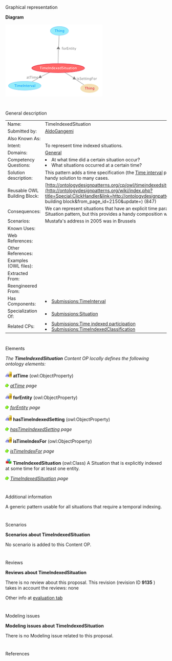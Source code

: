 # 

 Graphical representation



__Diagram__ 





[![Image:TimeIndexedSituation.png](public/images/e/e7/TimeIndexedSituation.png)](../Image/TimeIndexedSituation.png "Image:TimeIndexedSituation.png")





# 

 General description




|  |  |
| --- | --- |
|  Name:  |  TimeIndexedSituation  |
|  Submitted by:  | [AldoGangemi](../User/AldoGangemi "User:AldoGangemi")  |
|  Also Known As:  |  |
|  Intent:  |  To represent time indexed situations.  |
|  Domains:  | [General](../Community/General "Community:General")  |
|  Competency Questions:  | <li>       At what time did a certain situation occur?      </li><li>       What situations occurred at a certain time?      </li> |
|  Solution description:  |  This pattern adds a time specification (the [Time interval](../Submissions/TimeInterval "Submissions:TimeInterval")  pattern) to the [Situation](../Submissions/Situation "Submissions:Situation")  pattern, in order to provide a handy solution to many cases.  |
|  Reusable OWL Building Block:  | [http://ontologydesignpatterns.org/cp/owl/timeindexedsituation.owl](http://ontologydesignpatterns.org/wiki/index.php?title=Special:ClickHandler&link=http://ontologydesignpatterns.org/cp/owl/timeindexedsituation.owl&message=OWL building block&from_page_id=2150&update=)  (847)  |
|  Consequences:  |  We can represent situations that have an explicit time parameter.  In principle, this can be done already with the Situation pattern, but this provides a handy composition with the TimeInterval pattern.  |
|  Scenarios:  |  Mustafa's address in 2005 was in Brussels  |
|  Known Uses:  |  |
|  Web References:  |  |
|  Other References:  |  |
|  Examples (OWL files):  |  |
|  Extracted From:  |  |
|  Reengineered From:  |  |
|  Has Components:  | <li><a href="../Submissions/TimeInterval" title="Submissions:TimeInterval">        Submissions:TimeInterval       </a></li> |
|  Specialization Of:  | <li><a href="../Submissions/Situation" title="Submissions:Situation">        Submissions:Situation       </a></li> |
|  Related CPs:  | <li><a href="Submissions%253ATime_indexed_participation.html" title="Submissions:Time indexed participation">        Submissions:Time indexed participation       </a></li><li><a href="Submissions%253ATimeIndexedClassification.html" title="Submissions:TimeIndexedClassification">        Submissions:TimeIndexedClassification       </a></li> |



  





# 

 Elements



_The
 __TimeIndexedSituation__ 
 Content OP locally defines the following ontology elements:_ 





[![ObjectProperty](public/images/thumb/c/c3/ObjectProperty.gif/20px-ObjectProperty.gif)](../Image/ObjectProperty.gif "ObjectProperty")
__atTime__ 
 (owl:ObjectProperty)
 
[![](public/images/thumb/8/87/ArrowRight.gif/11px-ArrowRight.gif)](../Image/ArrowRight.gif "ArrowRight.gif")
_[atTime](../Submissions/TimeIndexedSituation/atTime "Submissions:TimeIndexedSituation/atTime") 
 page_ 



[![ObjectProperty](public/images/thumb/c/c3/ObjectProperty.gif/20px-ObjectProperty.gif)](../Image/ObjectProperty.gif "ObjectProperty")
__forEntity__ 
 (owl:ObjectProperty)
 
[![](public/images/thumb/8/87/ArrowRight.gif/11px-ArrowRight.gif)](../Image/ArrowRight.gif "ArrowRight.gif")
_[forEntity](../Submissions/TimeIndexedSituation/forEntity "Submissions:TimeIndexedSituation/forEntity") 
 page_ 



[![ObjectProperty](public/images/thumb/c/c3/ObjectProperty.gif/20px-ObjectProperty.gif)](../Image/ObjectProperty.gif "ObjectProperty")
__hasTimeIndexedSetting__ 
 (owl:ObjectProperty)
 
[![](public/images/thumb/8/87/ArrowRight.gif/11px-ArrowRight.gif)](../Image/ArrowRight.gif "ArrowRight.gif")
_[hasTimeIndexedSetting](../Submissions/TimeIndexedSituation/hasTimeIndexedSetting "Submissions:TimeIndexedSituation/hasTimeIndexedSetting") 
 page_ 



[![ObjectProperty](public/images/thumb/c/c3/ObjectProperty.gif/20px-ObjectProperty.gif)](../Image/ObjectProperty.gif "ObjectProperty")
__isTimeIndexFor__ 
 (owl:ObjectProperty)
 
[![](public/images/thumb/8/87/ArrowRight.gif/11px-ArrowRight.gif)](../Image/ArrowRight.gif "ArrowRight.gif")
_[isTimeIndexFor](../Submissions/TimeIndexedSituation/isTimeIndexFor "Submissions:TimeIndexedSituation/isTimeIndexFor") 
 page_ 



[![Class](public/images/thumb/2/27/Class.gif/20px-Class.gif)](../Image/Class.gif "Class")
__TimeIndexedSituation__ 
 (owl:Class) A Situation that is explicitly indexed at some time for at least one entity.
 
[![](public/images/thumb/8/87/ArrowRight.gif/11px-ArrowRight.gif)](../Image/ArrowRight.gif "ArrowRight.gif")
_[TimeIndexedSituation](../Submissions/TimeIndexedSituation/TimeIndexedSituation "Submissions:TimeIndexedSituation/TimeIndexedSituation") 
 page_ 


# 

 Additional information



 A generic pattern usable for all situations that require a temporal indexing.
 



# 

 Scenarios




__Scenarios about TimeIndexedSituation__ 


 No scenario is added to this Content OP.
 




# 

 Reviews




__Reviews about TimeIndexedSituation__ 


 There is no review about this proposal.
This revision (revision ID
 __9135__ 
 ) takes in account the reviews: none
 



 Other info at
 [evaluation tab](http://ontologydesignpatterns.org/wiki/index.php?title=Submissions:TimeIndexedSituation&action=evaluation "http://ontologydesignpatterns.org/wiki/index.php?title=Submissions:TimeIndexedSituation&action=evaluation") 





  





# 

 Modeling issues




__Modeling issues about TimeIndexedSituation__ 


 There is no Modeling issue related to this proposal.
 




  





# 

 References